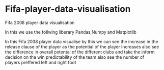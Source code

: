 # Fifa-player-data-visualisation
Fifa 2008 player data visualisation

In this we use the follwing liberary Pandas,Numpy and Matplotlib

In this Fifa 2008 player data visualise by this we can see the increase in the release clause of the player as the potential of the player increases also see the difference in overall potental of the different clubs and take the inform decision on the win predictability of the team also see the number of players preffered left and right foot 
